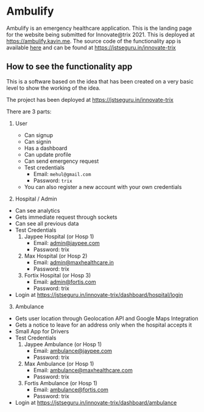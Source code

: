 # Ambulify
Ambulify is an emergency healthcare application. 
This is the landing page for the website being submitted for Innovate@trix 2021. This is deployed at https://ambulify.kavin.me.
The source code of the functionality app is available [here](https://github.com/mehul-srivastava/innovate-trix-2021) and can be found at https://jstseguru.in/innovate-trix

## How to see the functionality app
This is a software based on the idea that has been created on a very basic level to show the working of the idea.

The project has been deployed at https://jstseguru.in/innovate-trix

There are 3 parts:
1. User
    - Can signup
    - Can signin
    - Has a dashboard
    - Can update profile
    - Can send emergency request
    - Test credentials
        - Email: `mehul@gmail.com`
        - Password: `trix`
    - You can also register a new account with your own credentials

2. Hospital / Admin
- Can see analytics
- Gets immediate request through sockets
- Can see all previous data
- Test Credentials
    1. Jaypee Hospital (or Hosp 1)
        - Email: admin@jaypee.com
        - Password: trix
    2. Max Hospital (or Hosp 2)
        - Email: admin@maxhealthcare.in
        - Password: trix
    3. Fortix Hospital (or Hosp 3)
        - Email: admin@fortis.com
        - Password: trix
- Login at https://jstseguru.in/innovate-trix/dashboard/hospital/login


3. Ambulance
- Gets user location through Geolocation API and Google Maps Integration
- Gets a notice to leave for an address only when the hospital accepts it
- Small App for Drivers
- Test Credentials
    1. Jaypee Ambulance (or Hosp 1)
        - Email: ambulance@jaypee.com
        - Password: trix
    2. Max Ambulance (or Hosp 1)
        - Email: ambulance@maxhealthcare.com
        - Password: trix
    3. Fortis Ambulance (or Hosp 1)
        - Email: ambulance@fortis.com
        - Password: trix
- Login at https://jstseguru.in/innovate-trix/dashboard/ambulance
